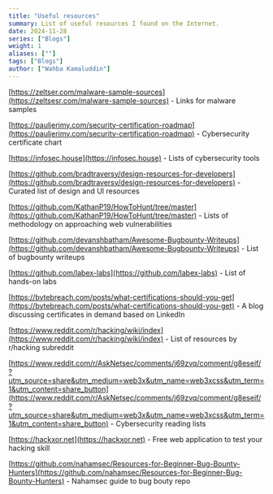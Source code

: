 ```yaml
---
title: "Useful resources"
summary: List of useful resources I found on the Internet.
date: 2024-11-28
series: ["Blogs"]
weight: 1
aliases: [""]
tags: ["Blogs"]
author: ["Wahba Kamaluddin"]
---
```


[https://zeltser.com/malware-sample-sources](https://zeltsesr.com/malware-sample-sources) - Links for malware samples

[https://pauljerimy.com/security-certification-roadmap](https://pauljerimy.com/security-certification-roadmap) - Cybersecurity certificate chart

[https://infosec.house](https://infosec.house) - Lists of cybersecurity tools

[https://github.com/bradtraversy/design-resources-for-developers](https://github.com/bradtraversy/design-resources-for-developers) - Curated list of design and UI resources

[https://github.com/KathanP19/HowToHunt/tree/master](https://github.com/KathanP19/HowToHunt/tree/master) - Lists of methodology on approaching web vulnerabilities

[https://github.com/devanshbatham/Awesome-Bugbounty-Writeups](https://github.com/devanshbatham/Awesome-Bugbounty-Writeups) - List of bugbounty writeups

[https://github.com/labex-labs](https://github.com/labex-labs) - List of hands-on labs

[https://bytebreach.com/posts/what-certifications-should-you-get](https://bytebreach.com/posts/what-certifications-should-you-get) - A blog  discussing certificates in demand based on LinkedIn

[https://www.reddit.com/r/hacking/wiki/index](https://www.reddit.com/r/hacking/wiki/index) - List of resources by r/hacking subreddit

[https://www.reddit.com/r/AskNetsec/comments/j69zvq/comment/g8eseif/?utm_source=share&utm_medium=web3x&utm_name=web3xcss&utm_term=1&utm_content=share_button](https://www.reddit.com/r/AskNetsec/comments/j69zvq/comment/g8eseif/?utm_source=share&utm_medium=web3x&utm_name=web3xcss&utm_term=1&utm_content=share_button) - Cybersecurity reading lists

[https://hackxor.net](https://hackxor.net) - Free web application to test your hacking skill

[https://github.com/nahamsec/Resources-for-Beginner-Bug-Bounty-Hunters](https://github.com/nahamsec/Resources-for-Beginner-Bug-Bounty-Hunters) - Nahamsec guide to bug bouty repo
